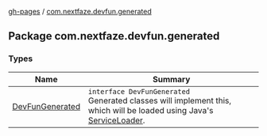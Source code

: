 [gh-pages](../index.md) / [com.nextfaze.devfun.generated](.)

## Package com.nextfaze.devfun.generated

### Types

| Name | Summary |
|---|---|
| [DevFunGenerated](-dev-fun-generated/index.md) | `interface DevFunGenerated`<br>Generated classes will implement this, which will be loaded using Java's [ServiceLoader](http://docs.oracle.com/javase/6/docs/api/java/util/ServiceLoader.html). |
